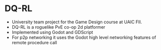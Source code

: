 # DQ-RL
 
 * University team project for the Game Design course at UAIC FII.
 * DQ-RL is a roguelike PvE co-op 2d platformer
 * Implemented using Godot and GDScript
 * For p2p networking it uses the Godot high level networking features of remote procedure call
